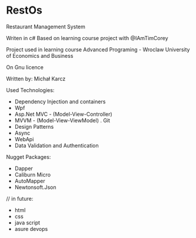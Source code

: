 # RestOs
Restaurant Management System

Writen in c#
Based on learning course project with @IAmTimCorey

Project used in learning course Advanced Programing - Wroclaw University of Economics and Business

On Gnu licence

Written by: Michał Karcz


Used Technologies:
- Dependency Injection and containers
- Wpf
- Asp.Net MVC - (Model-View-Controller)
- MVVM - (Model-View-ViewModel)
. Git
- Design Patterns
- Async
- WebApi
- Data Validation and Authentication

Nugget Packages:
- Dapper
- Caliburn Micro
- AutoMapper
- Newtonsoft.Json



// in future:
- html
- css
- java script
- asure devops

